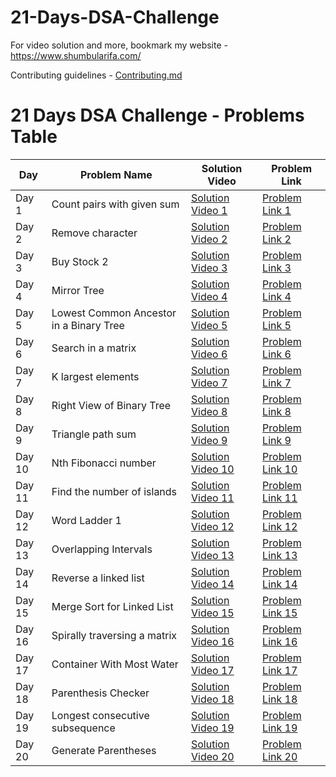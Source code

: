 # 21-Days-DSA-Challenge

For video solution and more, bookmark my website - https://www.shumbularifa.com/

Contributing guidelines - [Contributing.md](/0.%20Contributing.md)

# 21 Days DSA Challenge - Problems Table

| Day   | Problem Name    |  Solution Video        | Problem Link              |
|-------------------|-------------------|-----------------------|---------------------------|
| Day 1 | Count pairs with given sum | [Solution Video 1](https://youtube.com/shorts/iqCpOZD80gM) | [Problem Link 1](https://bit.ly/47bCCoF) |
| Day 2 | Remove character | [Solution Video 2](https://youtube.com/shorts/iqCpOZD80gM) | [Problem Link 2](https://bit.ly/3Tsqahn) |
| Day 3 | Buy Stock 2 | [Solution Video 3](https://www.youtube.com/shorts/jgVW8IY_bUU) | [Problem Link 3](https://bit.ly/48uaNZM) |
| Day 4 | Mirror Tree | [Solution Video 4](https://youtube.com/shorts/JCSfzJ_aZ8w) | [Problem Link 4](https://bit.ly/4aqvKa0) |
| Day 5 | Lowest Common Ancestor in a Binary Tree | [Solution Video 5](https://youtube.com/shorts/Rzz4Qel0sSg) | [Problem Link 5](https://bit.ly/48r1hXl ) |
| Day 6 | Search in a matrix | [Solution Video 6](https://www.youtube.com/shorts/wVK-3QAXCik) | [Problem Link 6](https://bit.ly/3v0if0m) |
| Day 7 | K largest elements  | [Solution Video 7](https://youtube.com/shorts/B5cwJoAFzsc) | [Problem Link 7](http://bit.ly/41BAKo6) |
| Day 8 | Right View of Binary Tree  | [Solution Video 8](https://youtube.com/shorts/O4NSYZ1gvFE) | [Problem Link 8](https://bit.ly/41BjJKW) |
| Day 9 | Triangle path sum  | [Solution Video 9](https://youtube.com/shorts/cfMbCam9eIY) | [Problem Link 9](https://bit.ly/48vV3FO) |
| Day 10 | Nth Fibonacci number  | [Solution Video 10](https://youtube.com/shorts/a1RvuS2_3ug) | [Problem Link 10](https://bit.ly/48zyVdS) |
| Day 11 | Find the number of islands  | [Solution Video 11](https://youtube.com/shorts/nnFKrwb45zk) | [Problem Link 11](https://bit.ly/3RFQEcr) |
| Day 12 | Word Ladder 1  | [Solution Video 12](https://youtube.com/shorts/93EIxJ-s1ZQ) | [Problem Link 12](https://bit.ly/48pveY2) |
| Day 13 | Overlapping Intervals  | [Solution Video 13](https://youtube.com/shorts/H2WauKGOpf8) | [Problem Link 13](https://bit.ly/48zi1vM) |
| Day 14 | Reverse a linked list  | [Solution Video 14](https://youtube.com/shorts/TGuJD876ycg) | [Problem Link 14](https://bit.ly/48AEVD8) |
| Day 15 | Merge Sort for Linked List  | [Solution Video 15](https://youtube.com/shorts/3XLeaMe8DcU) | [Problem Link 15](https://bit.ly/3tG5GXU) |
| Day 16 | Spirally traversing a matrix  | [Solution Video 16](https://youtube.com/shorts/z67N1BRSwbs) | [Problem Link 16](https://bit.ly/48k0Iz1) |
| Day 17 | Container With Most Water  | [Solution Video 17](https://youtube.com/shorts/Zw-RXVAEZPo) | [Problem Link 17](https://bit.ly/3H6DjoS) |
| Day 18 | Parenthesis Checker  | [Solution Video 18](https://youtube.com/shorts/ouKCJ5eyO0s) | [Problem Link 18](https://bit.ly/3RIoaPl) |
| Day 19 | Longest consecutive subsequence  | [Solution Video 19](https://youtube.com/shorts/x55uHxcxi6I) | [Problem Link 19](https://bit.ly/3TMU9ka) |
| Day 20 | Generate Parentheses  | [Solution Video 20](https://youtube.com/shorts/x55uHxcxi6I) | [Problem Link 20](https://bit.ly/3tL452T) |
